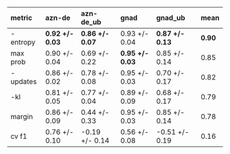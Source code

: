 | metric   | azn-de            | azn-de_ub         | gnad              | gnad_ub           | mean     |
|:---------|:------------------|:------------------|:------------------|:------------------|:---------|
| -entropy | **0.92 +/- 0.03** | **0.86 +/- 0.07** | 0.93 +/- 0.04     | **0.87 +/- 0.13** | **0.90** |
| max prob | 0.90 +/- 0.04     | 0.69 +/- 0.22     | **0.95 +/- 0.03** | 0.85 +/- 0.14     | 0.85     |
| -updates | 0.86 +/- 0.02     | 0.78 +/- 0.08     | 0.95 +/- 0.03     | 0.70 +/- 0.17     | 0.82     |
| -kl      | 0.81 +/- 0.05     | 0.77 +/- 0.04     | 0.89 +/- 0.09     | 0.68 +/- 0.17     | 0.79     |
| margin   | 0.86 +/- 0.09     | 0.44 +/- 0.33     | 0.95 +/- 0.03     | 0.85 +/- 0.14     | 0.78     |
| cv f1    | 0.76 +/- 0.10     | -0.19 +/- 0.14    | 0.56 +/- 0.08     | -0.51 +/- 0.19    | 0.16     |